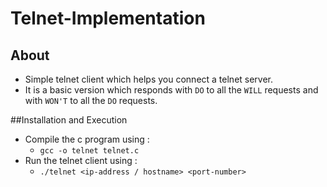 # Telnet-Implementation
## About
* Simple telnet client which helps you connect a telnet server.
* It is a basic version which responds with `DO` to all the `WILL` requests and with `WON'T` to all the `DO` requests.

##Installation and Execution
* Compile the c program using : 
	* `gcc -o telnet telnet.c`
* Run the telnet client using : 
	* `./telnet <ip-address / hostname> <port-number>`
